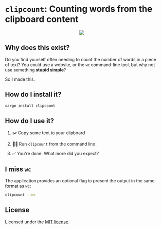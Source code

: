 # `clipcount`: Counting words from the clipboard content

<p align="center">
  <img src="https://img.shields.io/crates/d/clipcount">
</p>

## Why does this exist?

Do you find yourself often needing to count the number of words in a piece of text? You could use a website, or the `wc` command-line tool, but why not use something **stupid simple**?

So I made this.

## How do I install it?

```sh
cargo install clipcount
```

## How do I use it?

1. ✂️ Copy some text to your clipboard

2. 🏃🏽 Run `clipcount` from the command line

3. ✅ You're done. What more did you expect?

## I miss `wc`

The application provides an optional flag to present the output in the same format as `wc`:

```sh
clipcount --wc
```

## License

Licensed under the [MIT license](https://github.com/dtolnay/syn/blob/HEAD/LICENSE-MIT).
